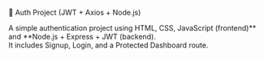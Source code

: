 🔐 Auth Project (JWT + Axios + Node.js)

A simple authentication project using HTML, CSS, JavaScript (frontend)** and **Node.js + Express + JWT (backend).  
It includes Signup, Login, and a Protected Dashboard route.
